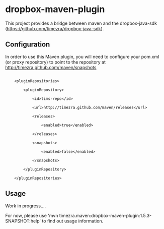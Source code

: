 dropbox-maven-plugin
====================================================

This project provides a bridge between maven and the dropbox-java-sdk (https://github.com/timezra/dropbox-java-sdk).

Configuration
----------------------------------------------------
In order to use this Maven plugin, you will need to configure your pom.xml (or proxy repository) to point to the repository at http://timezra.github.com/maven/snapshots

<code lang="xml">
&nbsp;&nbsp;&nbsp;&nbsp;&lt;pluginRepositories&gt;&#xA;
&nbsp;&nbsp;&nbsp;&nbsp;&nbsp;&nbsp;&nbsp;&nbsp;&lt;pluginRepository&gt;&#xA;
&nbsp;&nbsp;&nbsp;&nbsp;&nbsp;&nbsp;&nbsp;&nbsp;&nbsp;&nbsp;&nbsp;&nbsp;&lt;id&gt;tims-repo&lt;/id&gt;&#xA;
&nbsp;&nbsp;&nbsp;&nbsp;&nbsp;&nbsp;&nbsp;&nbsp;&nbsp;&nbsp;&nbsp;&nbsp;&lt;url&gt;http://timezra.github.com/maven/releases&lt;/url&gt;&#xA;
&nbsp;&nbsp;&nbsp;&nbsp;&nbsp;&nbsp;&nbsp;&nbsp;&nbsp;&nbsp;&nbsp;&nbsp;&lt;releases&gt;&#xA;
&nbsp;&nbsp;&nbsp;&nbsp;&nbsp;&nbsp;&nbsp;&nbsp;&nbsp;&nbsp;&nbsp;&nbsp;&nbsp;&nbsp;&nbsp;&nbsp;&lt;enabled&gt;true&lt;/enabled&gt;&#xA;
&nbsp;&nbsp;&nbsp;&nbsp;&nbsp;&nbsp;&nbsp;&nbsp;&nbsp;&nbsp;&nbsp;&nbsp;&lt;/releases&gt;&#xA;
&nbsp;&nbsp;&nbsp;&nbsp;&nbsp;&nbsp;&nbsp;&nbsp;&nbsp;&nbsp;&nbsp;&nbsp;&lt;snapshots&gt;&#xA;
&nbsp;&nbsp;&nbsp;&nbsp;&nbsp;&nbsp;&nbsp;&nbsp;&nbsp;&nbsp;&nbsp;&nbsp;&nbsp;&nbsp;&nbsp;&nbsp;&lt;enabled&gt;false&lt;/enabled&gt;&#xA;
&nbsp;&nbsp;&nbsp;&nbsp;&nbsp;&nbsp;&nbsp;&nbsp;&nbsp;&nbsp;&nbsp;&nbsp;&lt;/snapshots&gt;&#xA;
&nbsp;&nbsp;&nbsp;&nbsp;&nbsp;&nbsp;&nbsp;&nbsp;&lt;/pluginRepository&gt;&#xA;
&nbsp;&nbsp;&nbsp;&nbsp;&lt;/pluginRepositories&gt;
</code>

Usage
----------------------------------------------------
Work in progress....

For now, please use 'mvn timezra.maven:dropbox-maven-plugin:1.5.3-SNAPSHOT:help' to find out usage information.


